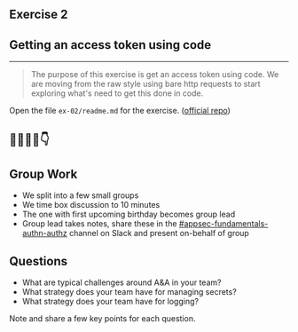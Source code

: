 ## Exercise 2  

## Getting an access token using code

---

>The purpose of this exercise is get an access token using code. We are moving from the raw style using bare http requests to start exploring what's need to get this done in code.

Open the file `ex-02/readme.md` for the exercise. ([official repo](https://github.com/equinor/appsec-fundamentals-authn-authz/blob/main/ex-02/readme.md))

👷‍♀️👷‍♂️👇
---
## Group Work

* We split into a few small groups
* We time box discussion to 10 minutes
* The one with first upcoming birthday becomes group lead
* Group lead takes notes, share these in the [#appsec-fundamentals-authn-authz](https://equinor.slack.com/archives/C051G3JV7NE) channel on Slack and present on-behalf of group

</p>

## Questions

* What are typical challenges around A&A in your team?
* What strategy does your team have for managing secrets?
* What strategy does your team have for logging?

Note and share a few key points for each question.
